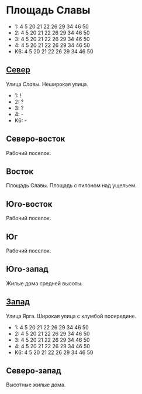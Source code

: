 # Площадь Славы

* 1:    4   5   20  21  22  26  29  34  46  50
* 2:    4   5   20  21  22  26  29  34  46  50
* 3:    4   5   20  21  22  26  29  34  46  50
* 4:    4   5   20  21  22  26  29  34  46  50
* K6:   4   5   20  21  22  26  29  34  46  50

## [Север](./550045.md)

Улица *Славы*.
Неширокая улица.

* 1:    !
* 2:    ?
* 3:    ?
* 4:    -
* K6:   -

## Северо-восток

Рабочий поселок.

## Восток

Площадь Славы.
Площадь с пилоном над ущельем.

## Юго-восток

Рабочий поселок.

## Юг

Рабочий поселок.

## Юго-запад

Жилые дома средней высоты.

## [Запад](./540050.md)

Улица Ярга.
Широкая улица с клумбой посередине.

* 1:    4   5   20  21  22  26  29  34  46  50
* 2:    4   5   20  21  22  26  29  34  46  50
* 3:    4   5   20  21  22  26  29  34  46  50
* 4:    4   5   20  21  22  26  29  34  46  50
* K6:   4   5   20  21  22  26  29  34  46  50

## Северо-запад

Высотные жилые дома.
